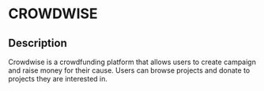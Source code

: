 # CROWDWISE

## Description

Crowdwise is a crowdfunding platform that allows users to create campaign and raise money for their cause. Users can browse projects and donate to projects they are interested in.
